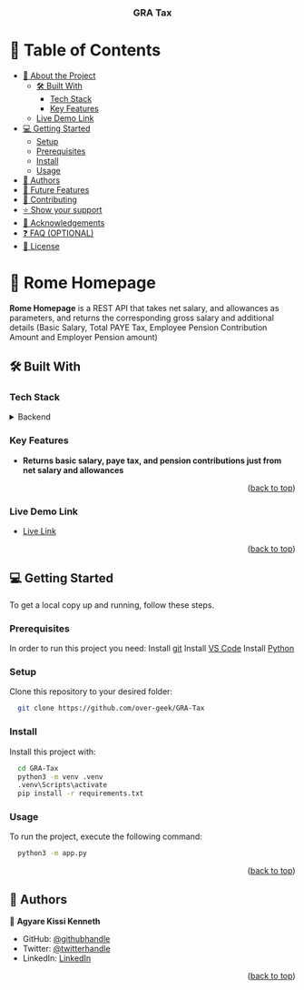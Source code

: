 <a name="readme-top"></a>

<div align="center">
  <h3><b>GRA Tax</b></h3>
</div>

<!-- TABLE OF CONTENTS -->

# 📗 Table of Contents

- [📖 About the Project](#about-project)
  - [🛠 Built With](#built-with)
    - [Tech Stack](#tech-stack)
    - [Key Features](#key-features)
  - [Live Demo Link](#demo)
- [💻 Getting Started](#getting-started)
  - [Setup](#setup)
  - [Prerequisites](#prerequisites)
  - [Install](#install)
  - [Usage](#usage)
- [👥 Authors](#authors)
- [🔭 Future Features](#future-features)
- [🤝 Contributing](#contributing)
- [⭐️ Show your support](#support)
- [🙏 Acknowledgements](#acknowledgements)
- [❓ FAQ (OPTIONAL)](#faq)
- [📝 License](#license)

<!-- PROJECT DESCRIPTION -->

# 📖 Rome Homepage <a name="about-project"></a>

**Rome Homepage** is a REST API that takes net salary, and allowances as parameters, and returns the corresponding gross salary and additional details (Basic Salary, Total PAYE Tax, Employee Pension Contribution Amount and Employer Pension amount)

## 🛠 Built With <a name="built-with"></a>

### Tech Stack <a name="tech-stack"></a>

<details>
  <summary>Backend</summary>
  <ul>
    <li><a href="https://www.python.org/">Python</a></li>
    <li><a href="https://flask.palletsprojects.com/">Flask</a></li>
  </ul>
</details>
<!-- Features -->

### Key Features <a name="key-features"></a>

- **Returns basic salary, paye tax, and pension contributions just from net salary and allowances**

<p align="right">(<a href="#readme-top">back to top</a>)</p>

### Live Demo Link <a name="demo"></a>

- [Live Link](https://decor-delight.netlify.app/)

<p align="right">(<a href="#readme-top">back to top</a>)</p>

<!-- GETTING STARTED -->

## 💻 Getting Started <a name="getting-started"></a>

To get a local copy up and running, follow these steps.

### Prerequisites

In order to run this project you need:
Install <a href="https://git-scm.com/downloads">git</a>
Install <a href="https://code.visualstudio.com/download">VS Code</a>
Install <a href="https://www.python.org/downloads/">Python</a>

### Setup

Clone this repository to your desired folder:

```sh
  git clone https://github.com/over-geek/GRA-Tax
```

### Install

Install this project with:

```sh
  cd GRA-Tax
  python3 -m venv .venv
  .venv\Scripts\activate
  pip install -r requirements.txt
```

### Usage

To run the project, execute the following command:

```sh
  python3 -m app.py
```

<p align="right">(<a href="#readme-top">back to top</a>)</p>

<!-- AUTHORS -->

## 👥 Authors <a name="authors"></a>

👤 **Agyare Kissi Kenneth**

- GitHub: [@githubhandle](https://github.com/over-geek)
- Twitter: [@twitterhandle](https://twitter.com/KissiKenneth)
- LinkedIn: [LinkedIn](https://www.linkedin.com/in/kenneth-agyare-kissi-673a01186/)

<p align="right">(<a href="#readme-top">back to top</a>)</p>
